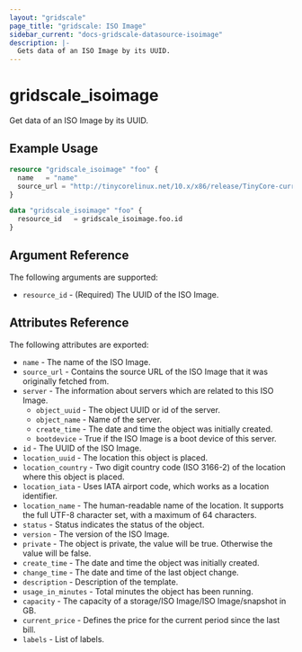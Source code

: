 ```yaml
---
layout: "gridscale"
page_title: "gridscale: ISO Image"
sidebar_current: "docs-gridscale-datasource-isoimage"
description: |-
  Gets data of an ISO Image by its UUID.
---
```


# gridscale_isoimage

Get data of an ISO Image by its UUID.

## Example Usage

```terraform
resource "gridscale_isoimage" "foo" {
  name   = "name"
  source_url = "http://tinycorelinux.net/10.x/x86/release/TinyCore-current.iso"
}

data "gridscale_isoimage" "foo" {
  resource_id   = gridscale_isoimage.foo.id
}
```

## Argument Reference

The following arguments are supported:

* `resource_id` - (Required) The UUID of the ISO Image.

## Attributes Reference

The following attributes are exported:

* `name` - The name of the ISO Image.
* `source_url` - Contains the source URL of the ISO Image that it was originally fetched from.
* `server` - The information about servers which are related to this ISO Image.
  * `object_uuid` - The object UUID or id of the server.
  * `object_name` - Name of the server.
  * `create_time` - The date and time the object was initially created.
  * `bootdevice` - True if the ISO Image is a boot device of this server.
* `id` - The UUID of the ISO Image.
* `location_uuid` - The location this object is placed.
* `location_country` - Two digit country code (ISO 3166-2) of the location where this object is placed.
* `location_iata` - Uses IATA airport code, which works as a location identifier.
* `location_name` - The human-readable name of the location. It supports the full UTF-8 character set, with a maximum of 64 characters.
* `status` - Status indicates the status of the object.
* `version` - The version of the ISO Image.
* `private` - The object is private, the value will be true. Otherwise the value will be false.
* `create_time` - The date and time the object was initially created.
* `change_time` - The date and time of the last object change.
* `description` - Description of the template.
* `usage_in_minutes` - Total minutes the object has been running.
* `capacity` - The capacity of a storage/ISO Image/ISO Image/snapshot in GB.
* `current_price` - Defines the price for the current period since the last bill.
* `labels` - List of labels.
